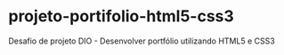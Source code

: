 # projeto-portifolio-html5-css3
Desafio de projeto DIO - Desenvolver portfólio utilizando HTML5 e CSS3
